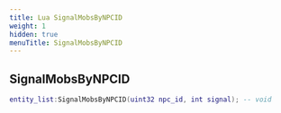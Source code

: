 ```yaml
---
title: Lua SignalMobsByNPCID
weight: 1
hidden: true
menuTitle: SignalMobsByNPCID
---
```

## SignalMobsByNPCID
```lua
entity_list:SignalMobsByNPCID(uint32 npc_id, int signal); -- void
```